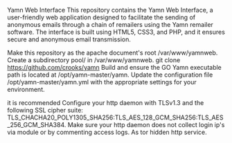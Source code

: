 Yamn Web Interface
This repository contains the Yamn Web Interface, a user-friendly web application designed to facilitate the sending of anonymous emails through a chain of remailers using the Yamn remailer software. 
The interface is built using HTML5, CSS3, and PHP, and it ensures secure and anonymous email transmission.

Make this repository as the apache document's root /var/www/yamnweb.
Create a subdirectory pool/ in /var/www/yamnweb.
git clone https://github.com/crooks/yamn 
Build and ensure the GO Yamn executable path is located at /opt/yamn-master/yamn.
Update the configuration file /opt/yamn-master/yamn.yml with the appropriate settings for your environment.

it is recommended 
Configure your http daemon with TLSv1.3 and the following SSL cipher suite: TLS_CHACHA20_POLY1305_SHA256:TLS_AES_128_GCM_SHA256:TLS_AES_256_GCM_SHA384.
Make sure your http daemon does not collect login ip's via module or by commenting access logs.
As tor hidden http service.
